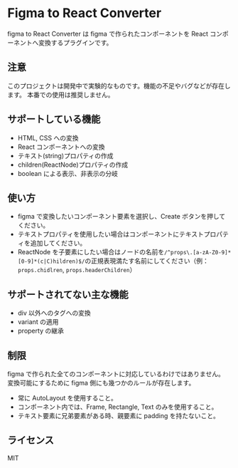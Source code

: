 # Figma to React Converter

figma to React Converter は figma で作られたコンポーネントを React コンポーネントへ変換するプラグインです。

## 注意

このプロジェクトは開発中で実験的なものです。機能の不足やバグなどが存在します。
本番での使用は推奨しません。

## サポートしている機能

- HTML, CSS への変換
- React コンポーネントへの変換
- テキスト(string)プロパティの作成
- children(ReactNode)プロパティの作成
- boolean による表示、非表示の分岐

## 使い方

- figma で変換したいコンポーネント要素を選択し、Create ボタンを押してください。
- テキストプロパティを使用したい場合はコンポーネントにテキストプロパティを追加してください。
- ReactNode を子要素にしたい場合はノードの名前を`/^props\.[a-zA-Z0-9]*[0-9]*(c|C)hildren)$/`の正規表現満たす名前にしてください（例：`props.chidlren`, `props.headerChildren`）

## サポートされてない主な機能

- div 以外へのタグへの変換
- variant の適用
- property の継承

## 制限

figma で作られた全てのコンポーネントに対応しているわけではありません。
変換可能にするために figma 側にも幾つかのルールが存在します。

- 常に AutoLayout を使用すること。
- コンポーネント内では、Frame, Rectangle, Text のみを使用すること。
- テキスト要素に兄弟要素がある時、親要素に padding を持たないこと。

## ライセンス

MIT
